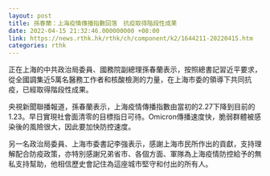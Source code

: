 ```yaml
---
layout: post
title: 孫春蘭：上海疫情傳播指數回落　抗疫取得階段性成果
date: 2022-04-15 21:32:46.000000000 +08:00
link: https://news.rthk.hk/rthk/ch/component/k2/1644211-20220415.htm
categories: rthk
---
```


正在上海的中共政治局委員、國務院副總理孫春蘭表示，按照總書記習近平要求，從全國調集近5萬名醫務工作者和核酸檢測的力量，在上海市委的領導下共同抗疫，已經取得階段性成果。

央視新聞聯播報道，孫春蘭表示，上海疫情傳播指數由當初的2.27下降到目前的1.23。早日實現社會面清零的目標指日可待。Omicron傳播速度快，脆弱群體被感染後的風險很大，因此要加快防控速度。

另一名政治局委員、上海市委書記李強表示，感謝上海市民所作出的貢獻，支持理解配合防疫政策，亦特別感謝兄弟省市、各個方面、軍隊為上海疫情防控給予的無私支持幫助，他相信歷史會記住為這座城市堅守和付出的所有人。
